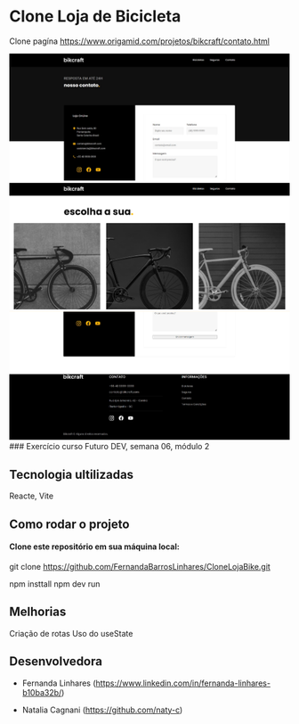 # Clone Loja de Bicicleta

Clone pagína https://www.origamid.com/projetos/bikcraft/contato.html

<img alt="Tela1" src="src/assets/bike1.jpg">
<img alt="Tela2" src="src/assets/bike2.png">
<img alt="Tela3" src="src/assets/bike3.jpg">
### Exercício curso Futuro DEV, semana 06, módulo 2

## Tecnologia ultilizadas

Reacte, Vite

## Como rodar o projeto

#### Clone este repositório em sua máquina local:

git clone https://github.com/FernandaBarrosLinhares/CloneLojaBike.git


npm insttall
npm dev run

## Melhorias

Criação de rotas
Uso do useState

## Desenvolvedora

- Fernanda Linhares (https://www.linkedin.com/in/fernanda-linhares-b10ba32b/)

- Natalia Cagnani (https://github.com/naty-c)









